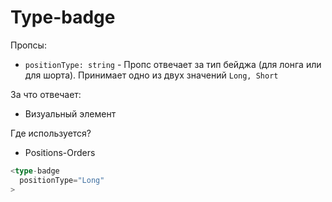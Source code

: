 # Type-badge

Пропсы:

- `positionType: string` - Пропс отвечает за тип бейджа (для лонга или для шорта). Принимает одно из двух значений `Long, Short`

За что отвечает:

- Визуальный элемент

Где используется?

- Positions-Orders

```ts
<type-badge
  positionType="Long"
>
```
